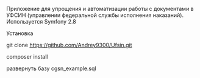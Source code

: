 Приложение для упрощения и автоматизации работы с документами в УФСИН (управлении федеральной службы исполнения наказаний). Используется Symfony 2.8

Установка

git clone https://github.com/Andrey9300/Ufsin.git

composer install

развернуть базу cgsn_example.sql